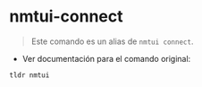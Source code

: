 # nmtui-connect

> Este comando es un alias de `nmtui connect`.

- Ver documentación para el comando original:

`tldr nmtui`
